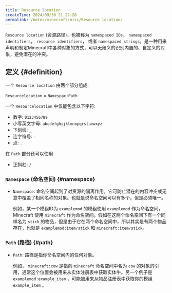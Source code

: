 ```yaml
---
title: Resource location
createTime: 2024/09/30 21:22:20
permalink: /notes/minecraft/misc/Resource location/
---
```


`Resource location` (资源路径)，也被称为 `namespaced IDs`， `namespaced identifiers`， `resource identifiers`， 或者 `namespaced strings`，是一种用来声明和制定Minecraft中各种对象的方式，可以无歧义的识别内置的、自定义的对象，避免潜在的冲突。

## 定义 {#definition}

一个 `Resource location` 由两个部分组成:

`Resourcelocation` = `Namespac:Path`

一个 `Resourcelocation` 中仅能包含以下字符:

- 数字: `0123456789`
- 小写英文字母: `abcdefghijklmnopqrstuvwxyz`
- 下划线: `_`
- 连字符号: `-`
- 点: `.`

在 `Path` 部分还可以使用

- 正斜杠: `/`

### `Namespace` (命名空间) {#namespace}

- `Namespace`: 命名空间起到了对资源的隔离作用。它可防止潜在的内容冲突或无意中覆盖了相同名称的对象。也就是说命名空间可以有多个，但是必须唯一。
  
  例如，某一个模组ID为 `examplemod` 的模组使用 `examplemod` 作为命名空间，Minecraft 使用 `minecraft` 作为命名空间。假如在这两个命名空间下有一个同样名为 `stick` 的物品，但是由于它在两个命名空间中，所以其实是有两个物品存在，也就是 `examplemod:item/stick` 和 `minecraft:item/stick`。

### `Path` (路径) {#path}

- `Path`: 路径是指你命名空间内的任何对象。
  
  例如， `minecraft:cow` 是指向 `minecraft` 命名空间中名为 `cow` 的对象的引用，通常这个位置会被用来从实体注册表中获取实体牛。另一个例子是 `examplemod:example_item` ，可能被用来从物品注册表中获取你的模组 `example_item` 。
